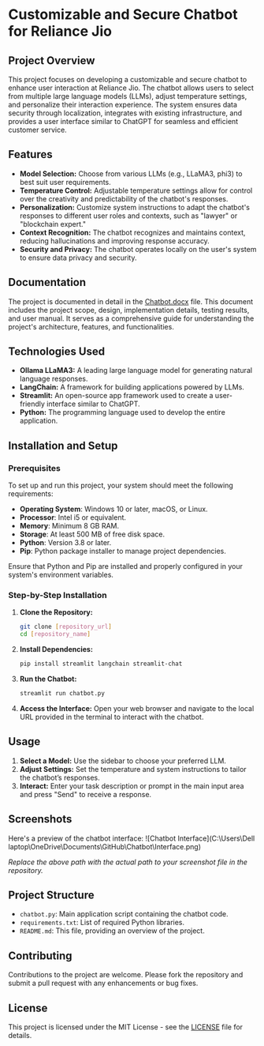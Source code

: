 # Customizable and Secure Chatbot for Reliance Jio

## Project Overview
This project focuses on developing a customizable and secure chatbot to enhance user interaction at Reliance Jio. The chatbot allows users to select from multiple large language models (LLMs), adjust temperature settings, and personalize their interaction experience. The system ensures data security through localization, integrates with existing infrastructure, and provides a user interface similar to ChatGPT for seamless and efficient customer service.

## Features
- **Model Selection:** Choose from various LLMs (e.g., LLaMA3, phi3) to best suit user requirements.
- **Temperature Control:** Adjustable temperature settings allow for control over the creativity and predictability of the chatbot's responses.
- **Personalization:** Customize system instructions to adapt the chatbot's responses to different user roles and contexts, such as "lawyer" or "blockchain expert."
- **Context Recognition:** The chatbot recognizes and maintains context, reducing hallucinations and improving response accuracy.
- **Security and Privacy:** The chatbot operates locally on the user's system to ensure data privacy and security.

## **Documentation**

The project is documented in detail in the [Chatbot.docx](./Chatbot.docx) file. This document includes the project scope, design, implementation details, testing results, and user manual. It serves as a comprehensive guide for understanding the project's architecture, features, and functionalities.

## Technologies Used
- **Ollama LLaMA3:** A leading large language model for generating natural language responses.
- **LangChain:** A framework for building applications powered by LLMs.
- **Streamlit:** An open-source app framework used to create a user-friendly interface similar to ChatGPT.
- **Python:** The programming language used to develop the entire application.

## Installation and Setup

### Prerequisites
To set up and run this project, your system should meet the following requirements:

- **Operating System**: Windows 10 or later, macOS, or Linux.
- **Processor**: Intel i5 or equivalent.
- **Memory**: Minimum 8 GB RAM.
- **Storage**: At least 500 MB of free disk space.
- **Python**: Version 3.8 or later.
- **Pip**: Python package installer to manage project dependencies.

Ensure that Python and Pip are installed and properly configured in your system's environment variables.

### Step-by-Step Installation
1. **Clone the Repository:**
    ```bash
    git clone [repository_url]
    cd [repository_name]
    ```
2. **Install Dependencies:**
    ```bash
    pip install streamlit langchain streamlit-chat
    ```
3. **Run the Chatbot:**
    ```bash
    streamlit run chatbot.py
    ```

4. **Access the Interface:** Open your web browser and navigate to the local URL provided in the terminal to interact with the chatbot.

## Usage
1. **Select a Model:** Use the sidebar to choose your preferred LLM.
2. **Adjust Settings:** Set the temperature and system instructions to tailor the chatbot’s responses.
3. **Interact:** Enter your task description or prompt in the main input area and press "Send" to receive a response.

## Screenshots
Here's a preview of the chatbot interface:
![Chatbot Interface](C:\Users\Dell laptop\OneDrive\Documents\GitHub\Chatbot\Interface.png)

*Replace the above path with the actual path to your screenshot file in the repository.*

## Project Structure
- `chatbot.py`: Main application script containing the chatbot code.
- `requirements.txt`: List of required Python libraries.
- `README.md`: This file, providing an overview of the project.

## Contributing
Contributions to the project are welcome. Please fork the repository and submit a pull request with any enhancements or bug fixes.

## License
This project is licensed under the MIT License - see the [LICENSE](./LICENSE) file for details.
